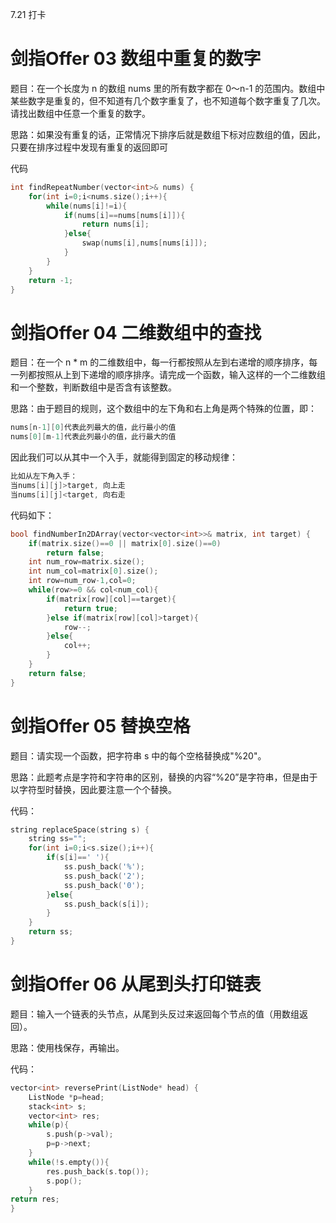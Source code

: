 7.21 打卡

# 剑指Offer 03 数组中重复的数字

题目：在一个长度为 n 的数组 nums 里的所有数字都在 0～n-1 的范围内。数组中某些数字是重复的，但不知道有几个数字重复了，也不知道每个数字重复了几次。请找出数组中任意一个重复的数字。

思路：如果没有重复的话，正常情况下排序后就是数组下标对应数组的值，因此，只要在排序过程中发现有重复的返回即可

代码

```c++
int findRepeatNumber(vector<int>& nums) {
    for(int i=0;i<nums.size();i++){
        while(nums[i]!=i){
            if(nums[i]==nums[nums[i]]){
                return nums[i];
            }else{
                swap(nums[i],nums[nums[i]]);
            }
        }
    }
    return -1;
}
```

# 剑指Offer 04 二维数组中的查找

题目：在一个 n * m 的二维数组中，每一行都按照从左到右递增的顺序排序，每一列都按照从上到下递增的顺序排序。请完成一个函数，输入这样的一个二维数组和一个整数，判断数组中是否含有该整数。

思路：由于题目的规则，这个数组中的左下角和右上角是两个特殊的位置，即：

```c++
nums[n-1][0]代表此列最大的值，此行最小的值
nums[0][m-1]代表此列最小的值，此行最大的值
```

因此我们可以从其中一个入手，就能得到固定的移动规律：

```c++
比如从左下角入手：
当nums[i][j]>target, 向上走
当nums[i][j]<target, 向右走
```

代码如下：

```c++
bool findNumberIn2DArray(vector<vector<int>>& matrix, int target) {
    if(matrix.size()==0 || matrix[0].size()==0)
        return false;
    int num_row=matrix.size();
    int num_col=matrix[0].size();
    int row=num_row-1,col=0;
    while(row>=0 && col<num_col){
        if(matrix[row][col]==target){
            return true;
        }else if(matrix[row][col]>target){
            row--;
        }else{
            col++;
        }
    }
    return false;
}
```

# 剑指Offer 05 替换空格

题目：请实现一个函数，把字符串 s 中的每个空格替换成"%20"。

思路：此题考点是字符和字符串的区别，替换的内容“%20”是字符串，但是由于以字符型时替换，因此要注意一个个替换。

代码：

```c++
string replaceSpace(string s) {
    string ss="";
    for(int i=0;i<s.size();i++){
        if(s[i]==' '){
            ss.push_back('%');
            ss.push_back('2');
            ss.push_back('0');
        }else{
            ss.push_back(s[i]);
        }
    }
    return ss;
}
```

# 剑指Offer 06 从尾到头打印链表

题目：输入一个链表的头节点，从尾到头反过来返回每个节点的值（用数组返回）。

思路：使用栈保存，再输出。

代码：

```c++
vector<int> reversePrint(ListNode* head) {
    ListNode *p=head;
    stack<int> s;
    vector<int> res;
    while(p){
        s.push(p->val);
        p=p->next;
    }
    while(!s.empty()){
        res.push_back(s.top());
        s.pop();
    }
return res;
}
```